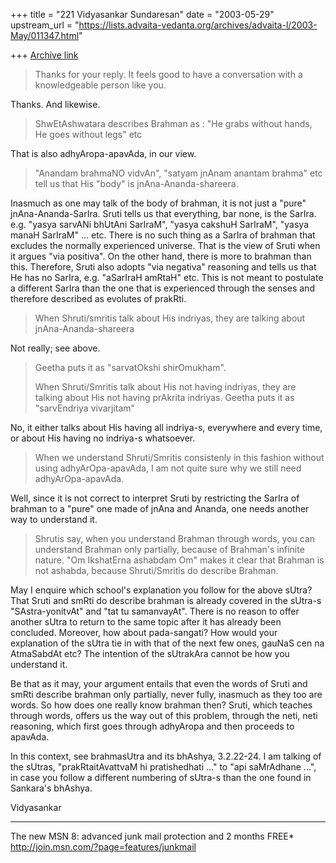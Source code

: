 +++
title = "221 Vidyasankar Sundaresan"
date = "2003-05-29"
upstream_url = "https://lists.advaita-vedanta.org/archives/advaita-l/2003-May/011347.html"

+++
[Archive link](https://lists.advaita-vedanta.org/archives/advaita-l/2003-May/011347.html)


>Thanks for your reply.   It feels good to have a conversation
>with a knowledgeable person like you.

Thanks. And likewise.

>ShwEtAshwatara describes Brahman as :
>"He grabs without hands, He  goes without legs" etc

That is also adhyAropa-apavAda, in our view.

>"Anandam brahmaNO vidvAn",  "satyam jnAnam anantam brahma" etc
>tell us that His "body" is jnAna-Ananda-shareera.

Inasmuch as one may talk of the body of brahman, it is not just a "pure" 
jnAna-Ananda-SarIra. Sruti tells us that everything, bar none, is the 
SarIra. e.g. "yasya sarvANi bhUtAni SarIraM", "yasya cakshuH SarIraM", 
"yasya manaH SarIraM" ... etc. There is no such thing as a SarIra of brahman 
that excludes the normally experienced universe. That is the view of Sruti 
when it argues "via positiva". On the other hand, there is more to brahman 
than this. Therefore, Sruti also adopts "via negativa" reasoning and tells 
us that He has no SarIra, e.g. "aSarIraH amRtaH" etc. This is not meant to 
postulate a different SarIra than the one that is experienced through the 
senses and therefore described as evolutes of prakRti.

>When Shruti/smritis talk about His indriyas,   they are talking about
>jnAna-Ananda-shareera

Not really; see above.

>Geetha puts it as "sarvatOkshi shirOmukham".
>
>When Shruti/Smritis talk about His not having indriyas, they are talking
>about His not having
>prAkrita indriyas.   Geetha puts it as "sarvEndriya vivarjitam"

No, it either talks about His having all indriya-s, everywhere and every 
time, or about His having no indriya-s whatsoever.

>When we understand Shruti/Smritis consistenly in this fashion without using
>adhyArOpa-apavAda,
>I am not quite sure why  we still need adhyArOpa-apavAda.

Well, since it is not correct to interpret Sruti by restricting the SarIra 
of brahman to a "pure" one made of jnAna and Ananda, one needs another way 
to understand it.

>Shrutis say,  when you understand Brahman through words,   you can
>understand Brahman
>only partially,  because of  Brahman's infinite nature.   "Om IkshatErna
>ashabdam Om"
>makes it clear that Brahman is not ashabda,  because Shruti/Smritis do
>describe Brahman.

May I enquire which school's explanation you follow for the above sUtra? 
That Sruti and smRti do describe brahman is already covered in the sUtra-s 
"SAstra-yonitvAt" and "tat tu samanvayAt". There is no reason to offer 
another sUtra to return to the same topic after it has already been 
concluded. Moreover, how about pada-sangati? How would your explanation of 
the sUtra tie in with that of the next few ones, gauNaS cen na AtmaSabdAt 
etc? The intention of the sUtrakAra cannot be how you understand it.

Be that as it may, your argument entails that even the words of Sruti and 
smRti describe brahman only partially, never fully, inasmuch as they too are 
words. So how does one really know brahman then? Sruti, which teaches 
through words, offers us the way out of this problem, through the neti, neti 
reasoning, which first goes through adhyAropa and then proceeds to apavAda.

In this context, see brahmasUtra and its bhAshya, 3.2.22-24. I am talking of 
the sUtras, "prakRtaitAvattvaM hi pratishedhati ..." to "api saMrAdhane 
...", in case you follow a different numbering of sUtra-s than the one found 
in Sankara's bhAshya.

Vidyasankar

_________________________________________________________________
The new MSN 8: advanced junk mail protection and 2 months FREE*  
http://join.msn.com/?page=features/junkmail

